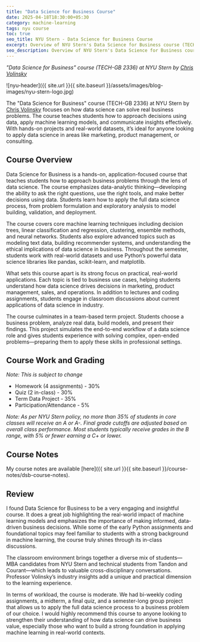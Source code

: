```yaml
---
title: "Data Science for Business Course"
date: 2025-04-18T18:30:00+05:30
category: machine-learning
tags: nyu course
toc: true
seo_title: NYU Stern - Data Science for Business Course
excerpt: Overview of NYU Stern's Data Science for Business course (TECH-GB 2336) by Chris Volinsky
seo_description: Overview of NYU Stern's Data Science for Business course (TECH-GB 2336) by Chris Volinsky
---
```


*"Data Science for Business" course (TECH-GB 2336) at NYU Stern by [Chris Volinsky](https://www.stern.nyu.edu/faculty/bio/chris-volinsky)*

![nyu-header]({{ site.url }}{{ site.baseurl }}/assets/images/blog-images/nyu-stern-logo.jpg)

The "Data Science for Business" course (TECH-GB 2336) at NYU Stern by [Chris Volinsky](https://www.stern.nyu.edu/faculty/bio/chris-volinsky) focuses on how data science can solve real business problems. The course teaches students how to approach decisions using data, apply machine learning models, and communicate insights effectively. With hands-on projects and real-world datasets, it’s ideal for anyone looking to apply data science in areas like marketing, product management, or consulting.

## Course Overview

Data Science for Business is a hands-on, application-focused course that teaches students how to approach business problems through the lens of data science. The course emphasizes data-analytic thinking—developing the ability to ask the right questions, use the right tools, and make better decisions using data. Students learn how to apply the full data science process, from problem formulation and exploratory analysis to model building, validation, and deployment.

The course covers core machine learning techniques including decision trees, linear classification and regression, clustering, ensemble methods, and neural networks. Students also explore advanced topics such as modeling text data, building recommender systems, and understanding the ethical implications of data science in business. Throughout the semester, students work with real-world datasets and use Python’s powerful data science libraries like pandas, scikit-learn, and matplotlib.

What sets this course apart is its strong focus on practical, real-world applications. Each topic is tied to business use cases, helping students understand how data science drives decisions in marketing, product management, sales, and operations. In addition to lectures and coding assignments, students engage in classroom discussions about current applications of data science in industry.

The course culminates in a team-based term project. Students choose a business problem, analyze real data, build models, and present their findings. This project simulates the end-to-end workflow of a data science role and gives students experience with solving complex, open-ended problems—preparing them to apply these skills in professional settings.

## Course Work and Grading

_Note: This is subject to change_

- Homework (4 assignments) - 30%
- Quiz (2 in-class) - 30%
- Term Data Project - 35%
- Participation/Attendance - 5%

_Note: As per NYU Stern policy, no more than 35% of students in core classes will receive an A or A-. Final grade cutoffs are adjusted based on overall class performance. Most students typically receive grades in the B range, with 5% or fewer earning a C+ or lower._

## Course Notes

My course notes are available [here]({{ site.url }}{{ site.baseurl }}/course-notes/dsb-course-notes).

## Review

I found Data Science for Business to be a very engaging and insightful course. It does a great job highlighting the real-world impact of machine learning models and emphasizes the importance of making informed, data-driven business decisions. While some of the early Python assignments and foundational topics may feel familiar to students with a strong background in machine learning, the course truly shines through its in-class discussions.

The classroom environment brings together a diverse mix of students—MBA candidates from NYU Stern and technical students from Tandon and Courant—which leads to valuable cross-disciplinary conversations. Professor Volinsky’s industry insights add a unique and practical dimension to the learning experience.

In terms of workload, the course is moderate. We had bi-weekly coding assignments, a midterm, a final quiz, and a semester-long group project that allows us to apply the full data science process to a business problem of our choice. I would highly recommend this course to anyone looking to strengthen their understanding of how data science can drive business value, especially those who want to build a strong foundation in applying machine learning in real-world contexts.